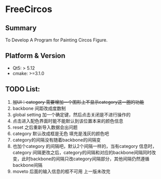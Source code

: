 # FreeCircos
## Summary
To Develop A Program for Painting Circos Figure.
## Platform & Version

- Qt5: > 5.12
- cmake: >=3.1.0

## TODO List:
1. ~~加UI：category 需要增加一个图形上不显示category这一圈的功能~~
2. backbone 间距改成度数制
3. global setting 加一个确定键，然后点击关闭是不进行操作的
4. 点击进入配色界面时能不能默认到该位置本来的颜色信息
5. reset 之后重新导入数据会出问题 
6. category 默认改成框是无色  填充是浅灰的颜色吧
7. category的间隔没有随着backbone的间隔变
8. 也加个category 的间隔吧，默认2个间隔一样的，当有category 信息时，category 间隔更改之后，category的间隔和对应的backbone间隔同时改变，此时backbone的间隔只改category间隔部分，其他间隔仍然遵循backbone间隔
9. moveto 后面的输入信息的框不可用  上一版未改完
